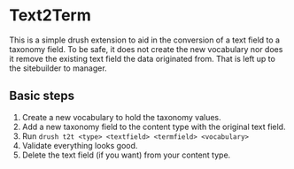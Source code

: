 # Text2Term

This is a simple drush extension to aid in the conversion of a text field to a taxonomy field. To be safe, it does not create the new vocabulary nor does it remove the existing text field the data originated from. That is left up to the sitebuilder to manager.

## Basic steps

1. Create a new vocabulary to hold the taxonomy values.
2. Add a new taxonomy field to the content type with the original text field.
2. Run `drush t2t <type> <textfield> <termfield> <vocabulary>`
4. Validate everything looks good.
5. Delete the text field (if you want) from your content type.
